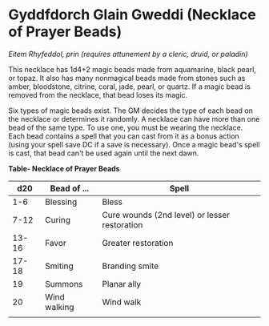 # Gyddfdorch Glain Gweddi (Necklace of Prayer Beads)

*Eitem Rhyfeddol, prin (requires attunement by a cleric, druid, or paladin)*

This necklace has 1d4+2 magic beads made from aquamarine, black pearl, or topaz. It also has many nonmagical beads made from stones such as amber, bloodstone, citrine, coral, jade, pearl, or quartz. If a magic bead is removed from the necklace, that bead loses its magic.

Six types of magic beads exist. The GM decides the type of each bead on the necklace or determines it randomly. A necklace can have more than one bead of the same type. To use one, you must be wearing the necklace. Each bead contains a spell that you can cast from it as a bonus action (using your spell save DC if a save is necessary). Once a magic bead's spell is cast, that bead can't be used again until the next dawn.

**Table- Necklace of Prayer Beads**

| d20   | Bead of ...  | Spell                                         |
|-------|--------------|-----------------------------------------------|
| 1-6   | Blessing     | Bless                                         |
| 7-12  | Curing       | Cure wounds (2nd level) or lesser restoration |
| 13-16 | Favor        | Greater restoration                           |
| 17-18 | Smiting      | Branding smite                                |
| 19    | Summons      | Planar ally                                   |
| 20    | Wind walking | Wind walk                                     |
|       |              |                                               |